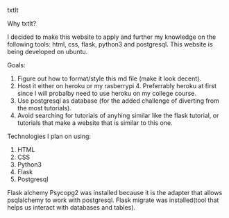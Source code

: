 txtIt

Why txtIt?

I decided to make this website to apply and further my knowledge on the following tools: html, css, flask, python3 and postgresql. This website is being developed on ubuntu.

Goals:

1. Figure out how to format/style this md file (make it look decent).
2. Host it either on heroku or my rasberrypi 4. Preferrably heroku at first since I will probalby need to use heroku on my college course.
3. Use postgresql as database (for the added challenge of diverting from the most tutorials).
4. Avoid searching for tutorials of anyhing similar like the flask tutorial, or tutorials that make a website that is similar to this one.

Technologies I plan on using:

1. HTML
2. CSS
3. Python3
4. Flask
5. Postgresql

Flask alchemy 
Psycopg2 was installed because it is the adapter that allows psqlalchemy to work with postgresql.
Flask migrate was installed(tool that helps us interact with databases and tables).

